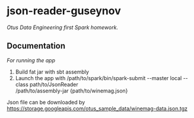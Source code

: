 # json-reader-guseynov

*Otus Data Engineering first Spark homework.*

## Documentation

*For running the app*
1. Build fat jar with sbt assembly
2. Launch the app with /path/to/spark/bin/spark-submit --master local --class path/to/JsonReader \
/path/to/assembly-jar {path/to/winemag.json}

Json file can be downloaded by https://storage.googleapis.com/otus_sample_data/winemag-data.json.tgz